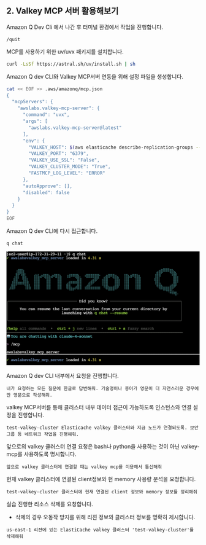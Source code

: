 ## 2. Valkey MCP 서버 활용해보기

Amazon Q Dev Cli 에서 나간 후 터미널 환경에서 작업을 진행합니다.
```
/quit
```

MCP를 사용하기 위한 uv/uvx 패키지를 설치합니다.
```bash
curl -LsSf https://astral.sh/uv/install.sh | sh
```

Amazon Q dev CLI와 Valkey MCP서버 연동을 위해 설정 파일을 생성합니다.
```bash
cat << EOF >> .aws/amazonq/mcp.json
{
  "mcpServers": {
    "awslabs.valkey-mcp-server": {
      "command": "uvx",
      "args": [
        "awslabs.valkey-mcp-server@latest"
      ],
      "env": {
        "VALKEY_HOST": $(aws elasticache describe-replication-groups --replication-group-id test-valkey-cluster --query ReplicationGroups[0].ConfigurationEndpoint.Address),
        "VALKEY_PORT": "6379",
        "VALKEY_USE_SSL": "False",
        "VALKEY_CLUSTER_MODE": "True",
        "FASTMCP_LOG_LEVEL": "ERROR"
      },
      "autoApprove": [],
      "disabled": false
    }
  }
}
EOF
```

Amazon Q dev CLI에 다시 접근합니다.
```
q chat
```

![mcp.img](./mcp.png)

Amazon Q dev CLI 내부에서 요청을 진행합니다.
```
내가 요청하는 모든 질문에 한글로 답변해줘. 기술명이나 용어가 영문이 더 자연스러운 경우에만 영문으로 작성해줘.
```

valkey MCP서버를 통해 클러스터 내부 데이터 접근이 가능하도록 인스턴스와 연결 설정을 진행합니다.
```
test-valkey-cluster Elasticache valkey 클러스터와 지금 노드가 연결되도록. 보안 그룹 등 네트워크 작업을 진행해줘.
```

앞으로의 valkey 클러스터 연결 요청은 bash나 python을 사용하는 것이 아닌 valkey-mcp를 사용하도록 명시합니다.
```
앞으로 valkey 클러스터에 연결할 때는 valkey mcp를 이용해서 통신해줘
```

현재 valkey 클러스터에 연결된 client정보와 현 memory 사용량 분석을 요청합니다.
```
test-valkey-cluster 클러스터에 현재 연결된 client 정보와 memory 정보를 정리해줘
```

실습 진행한 리소스 삭제를 요청합니다.
* 삭제의 경우 오동작 방지를 위해 리젼 정보와 클러스터 정보를 명확히 제시합니다.

```
us-east-1 리젼에 있는 ElastiCache valkey 클러스터 'test-valkey-cluster'를 삭제해줘
```

